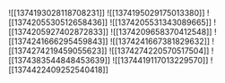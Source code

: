 ![[1374193028118708231]]
![[1374195029175013380]]
![[1374205530512658436]]
![[1374205531343089665]]
![[1374205927402872833]]
![[1374209658370412548]]
![[1374241666295459843]]
![[1374241667381829632]]
![[1374274219459055623]]
![[1374274220570517504]]
![[1374383544848453639]]
![[1374419117013229570]]
![[1374422409252540418]]
